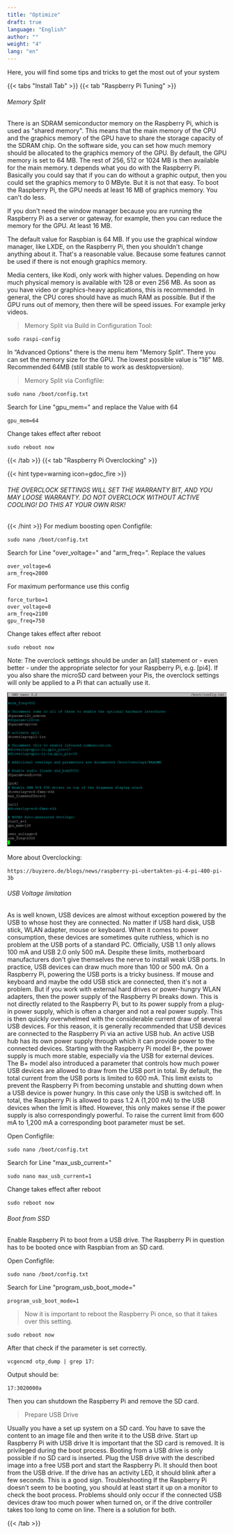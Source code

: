 ```yaml
---
title: "Optimize"
draft: true
language: "English"
author: ""
weight: "4"
lang: "en"
---
```



Here, you will find some tips and tricks to get the most out of your system

{{< tabs "Install Tab" >}}
{{< tab "Raspberry Pi Tuning" >}}
###### Memory Split
There is an SDRAM semiconductor memory on the Raspberry Pi, which is used as "shared memory". This means that the main memory of the CPU and the graphics memory of the GPU have to share the storage capacity of the SDRAM chip. On the software side, you can set how much memory should be allocated to the graphics memory of the GPU. By default, the GPU memory is set to 64 MB. The rest of 256, 512 or 1024 MB is then available for the main memory. t depends what you do with the Raspberry Pi. Basically you could say that if you can do without a graphic output, then you could set the graphics memory to 0 MByte. But it is not that easy. To boot the Raspberry Pi, the GPU needs at least 16 MB of graphics memory. You can't do less. 

If you don't need the window manager because you are running the Raspberry Pi as a server or gateway, for example, then you can reduce the memory for the GPU. At least 16 MB. 

The default value for Raspbian is 64 MB. If you use the graphical window manager, like LXDE, on the Raspberry Pi, then you shouldn't change anything about it. That's a reasonable value. Because some features cannot be used if there is not enough graphics memory.


Media centers, like Kodi, only work with higher values. Depending on how much physical memory is available with 128 or even 256 MB. As soon as you have video or graphics-heavy applications, this is recommended. In general, the CPU cores should have as much RAM as possible. But if the GPU runs out of memory, then there will be speed issues. For example jerky videos.

> Memory Split via Build in Configuration Tool:
```
sudo raspi-config
```
In “Advanced Options" there is the menu item "Memory Split". There you can set the memory size for the GPU. The lowest possible value is "16" MB. Recommended 64MB (still stable to work as desktopversion).

> Memory Split via Configfile:

```
sudo nano /boot/config.txt
```

Search for Line "gpu_mem=" and replace the Value with 64
```
gpu_mem=64
```

Change takes effect after reboot
```
sudo reboot now
```
{{< /tab >}}
{{< tab "Raspberry Pi Overclocking" >}}

{{< hint type=warning icon=gdoc_fire >}}
###### THE OVERCLOCK SETTINGS WILL SET THE WARRANTY BIT, AND YOU MAY LOOSE WARRANTY. DO NOT OVERCLOCK WITHOUT ACTIVE COOLING! DO THIS AT YOUR OWN RISK!
{{< /hint >}}
For medium boosting open Configfile:
```
sudo nano /boot/config.txt
```

Search for Line "over_voltage=" and "arm_freq=". Replace the values
```
over_voltage=6
arm_freq=2000
```

For maximum performance use this config
```
force_turbo=1
over_voltage=8
arm_freq=2100
gpu_freq=750
```

Change takes effect after reboot
```
sudo reboot now
```

Note: The overclock settings should be under an [all] statement or - even better -
under the appropriate selector for your Raspberry Pi, e.g. [pi4]. If you also share
the microSD card between your Pis, the overclock settings will only be applied to a
Pi that can actually use it.

![](https://github.com/SteveMutter/autodarts-Community-Docs/blob/main/source/image10.png)

More about Overclocking:
```
https://buyzero.de/blogs/news/raspberry-pi-ubertakten-pi-4-pi-400-pi-3b
```

###### USB Voltage limitation

As is well known, USB devices are almost without exception powered by the USB to whose host they are connected. No matter if USB hard disk, USB stick, WLAN adapter, mouse or keyboard. When it comes to power consumption, these devices are sometimes quite ruthless, which is no problem at the USB ports of a standard PC. Officially, USB 1.1 only allows 100 mA and USB 2.0 only 500 mA. Despite these limits, motherboard manufacturers don't give themselves the nerve to install weak USB ports. In practice, USB devices can draw much more than 100 or 500 mA. On a Raspberry Pi, powering the USB ports is a tricky business. If mouse and keyboard and maybe the odd USB stick are connected, then it's not a problem. But if you work with external hard drives or power-hungry WLAN adapters, then the power supply of the Raspberry Pi breaks down. This is not directly related to the Raspberry Pi, but to its power supply from a plug-in power supply, which is often a charger and not a real power supply. This is then quickly overwhelmed with the considerable current draw of several USB devices. For this reason, it is generally recommended that USB devices
are connected to the Raspberry Pi via an active USB hub. An active USB hub has its own power supply through which it can provide power to the connected devices. Starting with the Raspberry Pi model B+, the power supply is much more stable, especially via the USB for external devices. The B+ model also introduced a parameter that controls how much power USB devices are allowed to draw from the USB port in total. By default, the total current from the USB ports is limited to 600 mA. This limit exists to prevent the Raspberry Pi from becoming unstable and shutting down when a USB device is power hungry. In this case only the USB is switched off. In total, the Raspberry Pi is allowed to pass 1.2 A (1,200 mA) to the USB devices when the limit is lifted. However, this only makes sense if the power supply is also correspondingly powerful. To raise the current limit from 600 mA to 1,200 mA a corresponding boot parameter must be set.

Open Configfile:
```
sudo nano /boot/config.txt
```

Search for Line "max_usb_current="
```
sudo nano max_usb_current=1
```

Change takes effect after reboot
```
sudo reboot now
```

###### Boot from SSD

Enable Raspberry Pi to boot from a USB drive. The Raspberry Pi in question has to be booted once with Raspbian from an SD card. 

Open Configfile:
```
sudo nano /boot/config.txt
```

Search for Line "program_usb_boot_mode="
```
program_usb_boot_mode=1
```
> Now it is important to reboot the Raspberry Pi once, so that it takes over this setting.

```
sudo reboot now
```

After that check if the parameter is set correctly.
```
vcgencmd otp_dump | grep 17:
```

Output should be: 
```
17:3020000a
```
Then you can shutdown the Raspberry Pi and remove the SD card.

> Prepare USB Drive

Usually you have a set up system on a SD card. You have to save the content to an image file and then write it to the USB drive. Start up Raspberry Pi with USB drive It is important that the SD card is removed. It is privileged during the boot process. Booting from a USB drive is only possible if no SD card is inserted. Plug the USB drive with the described image into a free USB port and start the Raspberry Pi. It should then boot from the USB drive. If the drive has an activity LED, it should blink after a few seconds. This is a good sign. Troubleshooting If the Raspberry Pi doesn't seem to be booting, you should at least start it up on a monitor to check the boot process. Problems should only occur if the connected USB devices draw too much power when turned on, or if the drive controller takes too long to come on line. There is a solution for both.

{{< /tab >}}